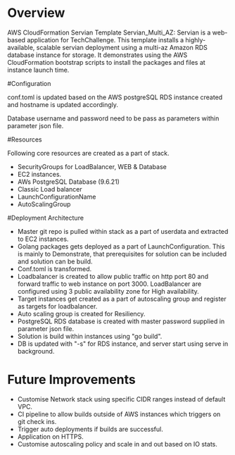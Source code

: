 # Overview

AWS CloudFormation Servian Template Servian_Multi_AZ: Servian is a web-based application for TechChallenge. This template installs a highly-available, scalable servian deployment using a multi-az Amazon RDS database instance for storage. It demonstrates using the AWS CloudFormation bootstrap scripts to install the packages and files at instance launch time.

#Configuration

conf.toml is updated based on the AWS postgreSQL RDS instance created and hostname is updated accordingly.

Database username and password need to be pass as parameters within parameter json file.


#Resources

Following core resources are created as a part of stack.

- SecurityGroups for LoadBalancer, WEB & Database
- EC2 instances.
- AWs PostgreSQL Database (9.6.21)
- Classic Load balancer
- LaunchConfigurationName
- AutoScalingGroup


#Deployment Architecture

- Master git repo is pulled within stack as a part of userdata and extracted to EC2 instances.
- Golang packages gets deployed as a part of LaunchConfiguration. This is mainly to Demonstrate, that prerequisites for solution can be included and solution can be build.
- Conf.toml is transformed.
- Loadbalancer is created to allow public traffic on http port 80 and forward traffic to web instance on port 3000. LoadBalancer are      configured using 3 public availability zone for High availability.
- Target instances get created as a part of autoscaling group and register as targets for loadbalancer.
- Auto scaling group is created for Resiliency.
- PostgreSQL RDS database is created with master password supplied in parameter json file.
- Solution is build within instances using "go build".
- DB is updated with "-s" for RDS instance, and server start using serve in background.

# Future Improvements

- Customise Network stack using specific CIDR ranges instead of default VPC.
- CI pipeline to allow builds outside of AWS instances which triggers on git check ins.
- Trigger auto deployments if builds are successful.
- Application on HTTPS.
- Customise autoscaling policy and scale in and out based on IO stats.
